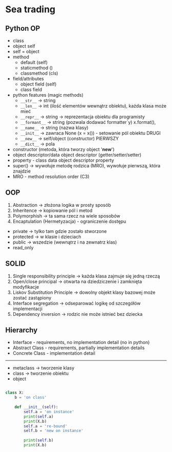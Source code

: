# Sea trading

## Python OP
- class
- object self
- self = object
- method
    - default (self)
    - staticmethod ()
    - classmethod (cls)
- field/attributes
  - object field (self)
  - class field
- python features (magic methods)
    - `__str__` -> string 
    - `__len__` -> int (ilość elementów wewnątrz obiektu), każda klasa może mieć
    - `__repr__` -> string -> reprezentacja obiektu dla programisty 
    - `__formant__` -> string (pozwala dodawać formatter`y) x.format(), 
    - `__name__` -> string (nazwa klasy)
    - `__init__` -> zawraca None (x = x()) - setowanie pól obiektu DRUGI
    - `__new__` -> self/object (constructor) PIERWSZY
    - `__dict__` -> pola 
- constructor (metoda, która tworzy object '__new__')
- object descriptor/data object descriptor (getter/setter/setter)
- property - class data object descriptor property
- super() -> wywołuje metodę rodzica (MRO), wywołuje pierwszą, która znajdzie
- MRO - method resolution order (C3)

## OOP
1. Abstraction -> złożona logika w prosty sposób
2. Inheritence -> kopiowanie pól i metod
3. Polymorphish -> ta sama rzecz na wiele sposobów
4. Encaptulation (Hermetyzacja) - ograniczenie dostępu
  - private -> tylko tam gdzie zostało stworzone
  - protected -> w klasie i dzieciach
  - public -> wszedzie (wewnątrz i na zewnatrz klas)
  - read_only

## SOLID
1. Single responsibility principle -> każda klasa zajmuje się jedną rzeczą
2. Open/close principal -> otwarta na dziedziczenie i zamknięta modyfikacje
3. Liskov Substitution Principle -> dowolny objekt klasy bazowej może zostać zastąpiony
4. Interface segregation -> odseparować logikę od szczegółów implementacji 
5. Dependency inversion -> rodzic nie może istnieć bez dziecka

## Hierarchy
- Interface - requirements, no implementation detail (no in python)
- Abstract Class - requirements, partially implementation details
- Concrete Class - implementation detail

---

- metaclass -> tworzenie klasy
- class -> tworzenie obiektu
- object 


```python

class X:
    b = 'on class'
    
    def __init__(self):
        self.a = 'on instance'
        print(self.a)
        print(X.b)
        self.a = 're-bound'
        self.b = 'new on instance'
         
        print(self.b)
        print(X.b)
```
